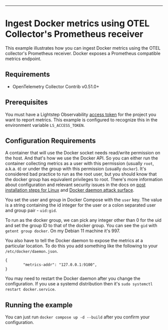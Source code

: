 ---
# Ingest Docker metrics using OTEL Collector's Prometheus receiver

This example illustrates how you can ingest Docker metrics using the OTEL collector's Prometheus receiver. Docker exposes a Prometheus compatible metrics endpoint.

## Requirements

* OpenTelemetry Collector Contrib v0.51.0+

## Prerequisites

You must have a Lightstep Observability [access token](/docs/create-and-manage-access-tokens) for the project you want to report metrics. This example is configured to recognize this in the environment variable `LS_ACCESS_TOKEN`.

## Configuration Requirements

A container that will use the Docker socket needs read/write permission on the host. And that's how we use the Docker API. So you can either run the container collecting metrics as a user with this permission (usually `root`, a.k.a. `0`) or under the group with this permission (usually `docker`). It's considered bad practice to run as the root user, but you should know that the docker group has equivalent privileges to root. There's more information about configuration and relevant security issues in the docs on [post installation steps for Linux](https://docs.docker.com/engine/install/linux-postinstall/) and [Docker daemon attack surface](https://docs.docker.com/engine/security/#docker-daemon-attack-surface).

You set the user and group in Docker Compose with the `user` key. The value is a string containing the id integer for the user or a colon separated user and group pair - `uid:gid`.

To run as the docker group, we can pick any integer other than 0 for the uid and set the group ID to that of the docker group. You can see the `gid` with `getent group docker`. On my Debian 11 machine it's 997. 

You also have to tell the Docker daemon to expose the metrics at a particular location. To do this you add something like the following to your `/etc/docker/daemon.json`. 

```
{
        "metrics-addr": "127.0.0.1:9100",
}
```

You may need to restart the Docker daemon after you change the configuration. If you use a systemd distribution then it's `sudo systemctl restart docker.service`.

## Running the example

You can just run `docker compose up -d --build` after you confirm your configuration.
